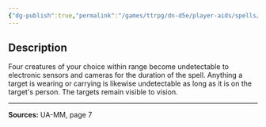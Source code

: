 ```yaml
---
{"dg-publish":true,"permalink":"/games/ttrpg/dn-d5e/player-aids/spells/level-3/invisibility-to-camera-ua/","tags":["ttrpg/dnd/5e","verbal","somatic","material","concentration","spell"],"noteIcon":""}
---
```



## Description
Four creatures of your choice within range become undetectable to electronic sensors and cameras for the duration of the spell.
Anything a target is wearing or carrying is likewise undetectable as long as it is on the target's person.
The targets remain visible to vision.

---

**Sources:** UA-MM, page 7
